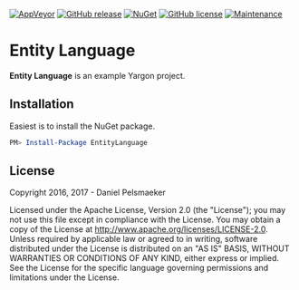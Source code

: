 [![AppVeyor](https://img.shields.io/appveyor/ci/Virtlink/entity-language/master.svg)](https://ci.appveyor.com/project/Virtlink/entity-language)
[![GitHub release](https://img.shields.io/github/release/Cyberlect/entity-language.svg)](https://github.com/Cyberlect/entity-language/releases)
[![NuGet](https://img.shields.io/nuget/v/EntityLanguage.svg)](https://www.nuget.org/packages/EntityLanguage/)
[![GitHub license](https://img.shields.io/github/license/Cyberlect/entity-language.svg)](http://www.apache.org/licenses/LICENSE-2.0)
[![Maintenance](https://img.shields.io/maintenance/yes/2017.svg)](https://github.com/Cyberlect/entity-language/commits/master)

# Entity Language
**Entity Language** is an example Yargon project.


## Installation
Easiest is to install the NuGet package.

```PowerShell
PM> Install-Package EntityLanguage
```


## License
Copyright 2016, 2017 - Daniel Pelsmaeker

Licensed under the Apache License, Version 2.0 (the "License"); you may not use this file except in compliance with the License. You may obtain a copy of the License at <http://www.apache.org/licenses/LICENSE-2.0>. Unless required by applicable law or agreed to in writing, software distributed under the License is distributed on an "AS IS" BASIS, WITHOUT WARRANTIES OR CONDITIONS OF ANY KIND, either express or implied. See the License for the specific language governing permissions and limitations under the License.
